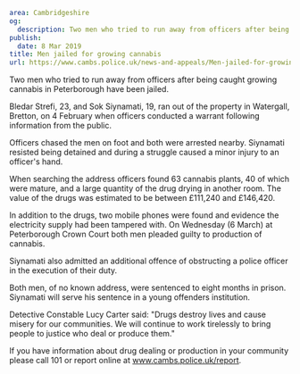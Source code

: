 ```yaml
area: Cambridgeshire
og:
  description: Two men who tried to run away from officers after being caught growing cannabis in Peterborough have been jailed.
publish:
  date: 8 Mar 2019
title: Men jailed for growing cannabis
url: https://www.cambs.police.uk/news-and-appeals/Men-jailed-for-growing-cannabis-08032019
```

Two men who tried to run away from officers after being caught growing cannabis in Peterborough have been jailed.

Bledar Strefi, 23, and Sok Siynamati, 19, ran out of the property in Watergall, Bretton, on 4 February when officers conducted a warrant following information from the public.

Officers chased the men on foot and both were arrested nearby. Siynamati resisted being detained and during a struggle caused a minor injury to an officer's hand.

When searching the address officers found 63 cannabis plants, 40 of which were mature, and a large quantity of the drug drying in another room. The value of the drugs was estimated to be between £111,240 and £146,420.

In addition to the drugs, two mobile phones were found and evidence the electricity supply had been tampered with. On Wednesday (6 March) at Peterborough Crown Court both men pleaded guilty to production of cannabis.

Siynamati also admitted an additional offence of obstructing a police officer in the execution of their duty.

Both men, of no known address, were sentenced to eight months in prison. Siynamati will serve his sentence in a young offenders institution.

Detective Constable Lucy Carter said: "Drugs destroy lives and cause misery for our communities. We will continue to work tirelessly to bring people to justice who deal or produce them."

If you have information about drug dealing or production in your community please call 101 or report online at www.cambs.police.uk/report.
